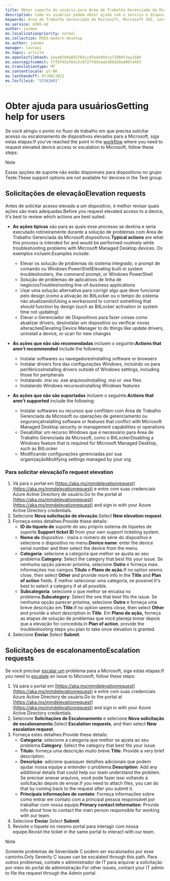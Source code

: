 ```yaml
---
title: Obter suporte do usuário para Área de Trabalho Gerenciada da Microsoft
description: Como os usuários podem obter ajuda com o serviço e dispositivos
keywords: Área de Trabalho Gerenciada da Microsoft, Microsoft 365, serviço, documentação
ms.service: m365-md
author: jaimeo
ms.localizationpriority: normal
ms.collection: M365-modern-desktop
ms.author: jaimeo
manager: laurawi
ms.topic: article
ms.openlocfilehash: 2eea02b0a891f65ccd7e4e993ca719b0f3aa1b8b
ms.sourcegitcommit: f7fbf45af64c5c0727fd5eaab309d20ad097a483
ms.translationtype: MT
ms.contentlocale: pt-BR
ms.lasthandoff: 07/09/2021
ms.locfileid: "53362601"
---
```

# <a name="getting-help-for-users"></a><span data-ttu-id="14cd6-104">Obter ajuda para usuários</span><span class="sxs-lookup"><span data-stu-id="14cd6-104">Getting help for users</span></span>

<span data-ttu-id="14cd6-105">Se você atingiu o ponto [](../service-description/user-support.md) no fluxo de trabalho em que precisa solicitar acesso ou escalonamento de dispositivos elevados para a Microsoft, siga estas etapas:</span><span class="sxs-lookup"><span data-stu-id="14cd6-105">If you've reached the point in the [workflow](../service-description/user-support.md) where you need to request elevated device access or escalation to Microsoft, follow these steps:</span></span>
 
>[!NOTE]
><span data-ttu-id="14cd6-106">Essas opções de suporte não estão disponíveis para dispositivos no grupo Teste.</span><span class="sxs-lookup"><span data-stu-id="14cd6-106">These support options are not available for devices in the Test group.</span></span>

## <a name="elevation-requests"></a><span data-ttu-id="14cd6-107">Solicitações de elevação</span><span class="sxs-lookup"><span data-stu-id="14cd6-107">Elevation requests</span></span>

<span data-ttu-id="14cd6-108">Antes de solicitar acesso elevado a um dispositivo, é melhor revisar quais ações são mais adequadas.</span><span class="sxs-lookup"><span data-stu-id="14cd6-108">Before you request elevated access to a device, it's best to review which actions are best suited.</span></span>

- <span data-ttu-id="14cd6-109">**As ações típicas** são para as quais esse processo se destina e seria executado rotineiramente durante a solução de problemas com Área de Trabalho Gerenciada da Microsoft dispositivos.</span><span class="sxs-lookup"><span data-stu-id="14cd6-109">**Typical actions** are what this process is intended for and would be performed routinely while troubleshooting problems with Microsoft Managed Desktop devices.</span></span> <span data-ttu-id="14cd6-110">Os exemplos incluem:</span><span class="sxs-lookup"><span data-stu-id="14cd6-110">Examples include:</span></span>
    - <span data-ttu-id="14cd6-111">Elevar os solução de problemas do sistema integrado, o prompt de comando ou Windows PowerShell</span><span class="sxs-lookup"><span data-stu-id="14cd6-111">Elevating built-in system troubleshooters, the command prompt, or Windows PowerShell</span></span>
    - <span data-ttu-id="14cd6-112">Solução de problemas de aplicativos de linha de negócios</span><span class="sxs-lookup"><span data-stu-id="14cd6-112">Troubleshooting line-of-business applications</span></span>
    - <span data-ttu-id="14cd6-113">Usar uma solução alternativa para corrigir algo que deve funcionar pelo design (como a ativação do BitLocker ou o tempo do sistema não atualizando)</span><span class="sxs-lookup"><span data-stu-id="14cd6-113">Using a workaround to correct something that should function by design (such as BitLocker activation or system time not updating)</span></span>
    - <span data-ttu-id="14cd6-114">Elevar o Gerenciador de Dispositivos para fazer coisas como atualizar drivers, desinstalar um dispositivo ou verificar novas alterações</span><span class="sxs-lookup"><span data-stu-id="14cd6-114">Elevating Device Manager to do things like update drivers, uninstall a device, or scan for new changes</span></span>

- <span data-ttu-id="14cd6-115">**As ações que não são recomendadas** incluem o seguinte:</span><span class="sxs-lookup"><span data-stu-id="14cd6-115">**Actions that aren't recommended** include the following:</span></span>
    - <span data-ttu-id="14cd6-116">Instalar softwares ou navegadores</span><span class="sxs-lookup"><span data-stu-id="14cd6-116">Installing software or browsers</span></span>
    - <span data-ttu-id="14cd6-117">Instalar drivers fora das configurações Windows, incluindo os para periféricos</span><span class="sxs-lookup"><span data-stu-id="14cd6-117">Installing drivers outside of Windows settings, including those for peripherals</span></span>
    - <span data-ttu-id="14cd6-118">Instalando .msi ou .exe arquivos</span><span class="sxs-lookup"><span data-stu-id="14cd6-118">Installing .msi or .exe files</span></span>
    - <span data-ttu-id="14cd6-119">Instalando Windows recursos</span><span class="sxs-lookup"><span data-stu-id="14cd6-119">Installing Windows features</span></span>

- <span data-ttu-id="14cd6-120">**As ações que não são suportadas** incluem o seguinte:</span><span class="sxs-lookup"><span data-stu-id="14cd6-120">**Actions that aren't supported** include the following:</span></span>
    - <span data-ttu-id="14cd6-121">Instalar softwares ou recursos que conflitam com Área de Trabalho Gerenciada da Microsoft ou operações de gerenciamento ou segurança</span><span class="sxs-lookup"><span data-stu-id="14cd6-121">Installing software or features that conflict with Microsoft Managed Desktop security or management capabilities or operations</span></span>
    - <span data-ttu-id="14cd6-122">Desabilitar um recurso Windows que é necessário para Área de Trabalho Gerenciada da Microsoft, como o BitLocker</span><span class="sxs-lookup"><span data-stu-id="14cd6-122">Disabling a Windows feature that is required for Microsoft Managed Desktop, such as BitLocker</span></span>
    - <span data-ttu-id="14cd6-123">Modificando configurações gerenciadas por sua organização</span><span class="sxs-lookup"><span data-stu-id="14cd6-123">Modifying settings managed by your org</span></span>

### <a name="to-request-elevation"></a><span data-ttu-id="14cd6-124">Para solicitar elevação</span><span class="sxs-lookup"><span data-stu-id="14cd6-124">To request elevation</span></span>

1. <span data-ttu-id="14cd6-125">Vá para o portal em [https://aka.ms/mmdelevationrequest](https://aka.ms/mmdelevationrequest) e entre com suas credenciais Azure Active Directory de usuário.</span><span class="sxs-lookup"><span data-stu-id="14cd6-125">Go to the portal at [https://aka.ms/mmdelevationrequest](https://aka.ms/mmdelevationrequest) and sign in with your Azure Active Directory credentials.</span></span>
2. <span data-ttu-id="14cd6-126">Selecione **Nova solicitação de elevação**.</span><span class="sxs-lookup"><span data-stu-id="14cd6-126">Select **New elevation request**.</span></span>
3. <span data-ttu-id="14cd6-127">Forneça estes detalhes:</span><span class="sxs-lookup"><span data-stu-id="14cd6-127">Provide these details:</span></span>
    - <span data-ttu-id="14cd6-128">**ID do tíquete de** suporte do seu próprio sistema de tíquetes de suporte.</span><span class="sxs-lookup"><span data-stu-id="14cd6-128">**Support ticket ID** from your own support ticketing system.</span></span>
    - <span data-ttu-id="14cd6-129">**Nome do** dispositivo : insira o número de série do dispositivo e selecione o dispositivo no menu.</span><span class="sxs-lookup"><span data-stu-id="14cd6-129">**Device name**: enter the device serial number and then select the device from the menu.</span></span>
    - <span data-ttu-id="14cd6-130">**Categoria**: selecione a categoria que melhor se ajusta ao seu problema.</span><span class="sxs-lookup"><span data-stu-id="14cd6-130">**Category**: Select the category that best fits your issue.</span></span> <span data-ttu-id="14cd6-131">Se nenhuma opção parecer próxima, selecione **Outro** e forneça mais informações nos campos **Título** e **Plano de ação.**</span><span class="sxs-lookup"><span data-stu-id="14cd6-131">If no option seems close, then select **Other** and provide more info in the **Title** and **Plan of action** fields.</span></span> <span data-ttu-id="14cd6-132">É melhor selecionar uma categoria, se possível.</span><span class="sxs-lookup"><span data-stu-id="14cd6-132">It's best to select a category if at all possible.</span></span>
    - <span data-ttu-id="14cd6-133">**Subcategoria**: selecione o que melhor se encaixa no problema.</span><span class="sxs-lookup"><span data-stu-id="14cd6-133">**Subcategory**: Select the one that best fits the issue.</span></span> <span data-ttu-id="14cd6-134">Se nenhuma opção parecer próxima, selecione **Outro** e forneça uma breve descrição em **Title**.</span><span class="sxs-lookup"><span data-stu-id="14cd6-134">If no option seems close, then select **Other** and provide a short description in **Title**.</span></span> <span data-ttu-id="14cd6-135">Em **Plano de ação,** forneça as etapas de solução de problemas que você planeja tomar depois que a elevação for concedida.</span><span class="sxs-lookup"><span data-stu-id="14cd6-135">In **Plan of action**, provide the troubleshooting steps you plan to take once elevation is granted.</span></span>
4. <span data-ttu-id="14cd6-136">Selecione **Enviar**.</span><span class="sxs-lookup"><span data-stu-id="14cd6-136">Select **Submit**.</span></span>


## <a name="escalation-requests"></a><span data-ttu-id="14cd6-137">Solicitações de escalonamento</span><span class="sxs-lookup"><span data-stu-id="14cd6-137">Escalation requests</span></span>


<span data-ttu-id="14cd6-138">Se você precisar [escalar um](../service-description/user-support.md#escalation-portal) problema para a Microsoft, siga estas etapas:</span><span class="sxs-lookup"><span data-stu-id="14cd6-138">If you need to [escalate](../service-description/user-support.md#escalation-portal) an issue to Microsoft, follow these steps:</span></span>

1. <span data-ttu-id="14cd6-139">Vá para o portal em [https://aka.ms/mmdelevationrequest](https://aka.ms/mmdelevationrequest) e entre com suas credenciais Azure Active Directory de usuário.</span><span class="sxs-lookup"><span data-stu-id="14cd6-139">Go to the portal at [https://aka.ms/mmdelevationrequest](https://aka.ms/mmdelevationrequest) and sign in with your Azure Active Directory credentials.</span></span>
2. <span data-ttu-id="14cd6-140">Selecione **Solicitações de Escalonamento** e selecione **Nova solicitação de escalonamento.**</span><span class="sxs-lookup"><span data-stu-id="14cd6-140">Select **Escalation requests**, and then select **New escalation request**.</span></span>
3. <span data-ttu-id="14cd6-141">Forneça estes detalhes:</span><span class="sxs-lookup"><span data-stu-id="14cd6-141">Provide these details:</span></span>
    - <span data-ttu-id="14cd6-142">**Categoria**: selecione a categoria que melhor se ajusta ao seu problema.</span><span class="sxs-lookup"><span data-stu-id="14cd6-142">**Category**: Select the category that best fits your issue.</span></span>
    - <span data-ttu-id="14cd6-143">**Título:** forneça uma descrição muito breve.</span><span class="sxs-lookup"><span data-stu-id="14cd6-143">**Title**: Provide a very brief description.</span></span>
    - <span data-ttu-id="14cd6-144">**Descrição**: adicione quaisquer detalhes adicionais que podem ajudar nossa equipe a entender o problema.</span><span class="sxs-lookup"><span data-stu-id="14cd6-144">**Description**: Add any additional details that could help our team understand the problem.</span></span> <span data-ttu-id="14cd6-145">Se precisar anexar arquivos, você pode fazer isso voltando à solicitação depois de enviar.</span><span class="sxs-lookup"><span data-stu-id="14cd6-145">If you need to attach files, you can do that by coming back to the request after you submit it.</span></span>
    - <span data-ttu-id="14cd6-146">**Principais informações de contato**: Forneça informações sobre como entrar em contato com a principal pessoa responsável por trabalhar com nossa equipe.</span><span class="sxs-lookup"><span data-stu-id="14cd6-146">**Primary contact information**: Provide info about how to contact the main person responsible for working with our team.</span></span>
4. <span data-ttu-id="14cd6-147">Selecione **Enviar**.</span><span class="sxs-lookup"><span data-stu-id="14cd6-147">Select **Submit**.</span></span>
5. <span data-ttu-id="14cd6-148">Revisite o tíquete no mesmo portal para interagir com nossa equipe.</span><span class="sxs-lookup"><span data-stu-id="14cd6-148">Revisit the ticket in the same portal to interact with our team.</span></span>

> [!NOTE]
> <span data-ttu-id="14cd6-149">Somente problemas de Severidade C podem ser escalonados por esse caminho.</span><span class="sxs-lookup"><span data-stu-id="14cd6-149">Only Severity C issues can be escalated through this path.</span></span> <span data-ttu-id="14cd6-150">Para outros problemas, contate o administrador de IT para arquivar a solicitação por meio do portal de administração.</span><span class="sxs-lookup"><span data-stu-id="14cd6-150">For other issues, contact your IT admin to file the request through the Admin portal.</span></span>
